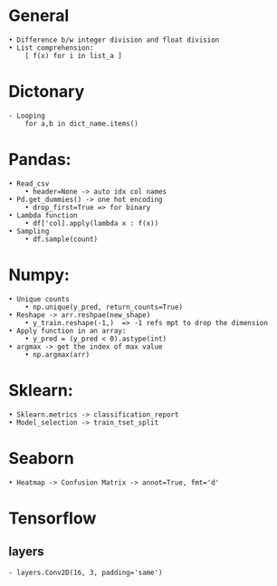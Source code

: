 # General

	• Difference b/w integer division and float division
	• List comprehension:
        [ f(x) for i in list_a ]

# Dictonary
	- Looping
		for a,b in dict_name.items()

# Pandas:

	• Read_csv
		• header=None -> auto idx col names
	• Pd.get_dummies() -> one hot encoding
		• drop_first=True => for binary
	• Lambda function
		• df['col].apply(lambda x : f(x))
	• Sampling
		• df.sample(count)


# Numpy:

	• Unique counts
		• np.unique(y_pred, return_counts=True)
	• Reshape -> arr.reshpae(new_shape)
		• y_train.reshape(-1,)  => -1 refs mpt to drop the dimension
	• Apply function in an array:
		• y_pred = (y_pred < 0).astype(int)
	• argmax -> get the index of max value
		• np.argmax(arr)

# Sklearn:

	• Sklearn.metrics -> classification_report
    • Model_selection -> train_tset_split

# Seaborn
	• Heatmap -> Confusion Matrix -> annot=True, fmt='d'


# Tensorflow

## layers

	- layers.Conv2D(16, 3, padding='same')
